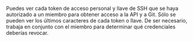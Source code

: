Puedes ver cada token de acceso personal y llave de SSH que se haya autorizado a un miembro para obtener acceso a la API y a Git. Sólo se pueden ver los últimos caracteres de cada token o llave. De ser necesario, trabaja en conjunto con el miembro para determinar qué credenciales deberías revocar.
